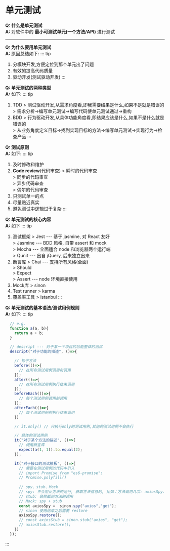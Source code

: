 # 单元测试  

**Q: 什么是单元测试**  
**A:** 对软件中的 **最小可测试单元(一个方法/API)** 进行测试

---

**Q: 为什么要用单元测试**  
**A:** 原因总结如下:
  ::: tip 
  1. 分模块开发,方便定位到那个单元出了问题
  2. 有效的提高代码质量
  3. 驱动开发(测试驱动开发)
  :::

**Q: 单元测试的两种类型**  
**A:** 如下:
  ::: tip
  1. TDD
    > 测试驱动开发,从需求角度看,即我需要结果是什么,如果不是就是错误的  
    > 需求分析->编写单元测试->编写代码使单元测试通过->重构
  2. BDD
    > 行为驱动开发,从具体功能角度看,即结果应该是什么,如果不是什么就是错误的  
    > 从业务角度定义目标->找到实现目标的方法->编写单元测试->实现行为->检查产品
  :::

**Q: 测试原则**  
**A:** 如下:
  ::: tip
  1. 及时修改和维护
  2. **Code review**(代码审查)
    > 瞬时的代码审查  
    > 同步的代码审查  
    > 异步代码审查  
    > 偶尔的代码审查
  3. 只测试单一的点
  4. 尽量贴近真实
  5. 避免测试中逻辑过于复杂
  :::

**Q: 单元测试的核心内容**  
**A:** 如下
  ::: tip
  1. 测试框架
    > Jest --- 基于 jasmine, 对 React 友好  
    > Jasmine --- BDD 风格, 自带 assert 和 mock  
    > Mocha --- 全面适合 node 和浏览器两个运行端  
    > Qunit --- 出自 jQuery, 后来独立出来  
  2. 断言库
    > Chai --- 支持所有风格(全面)  
    > Should  
    > Expect  
    > Assert --- node 环境直接使用
  3. Mock库
    > sinon  
  4. Test runner
    > karma
  5. 覆盖率工具
    > istanbul
  :::

**Q: 单元测试的基本语法/测试用例规则**  
**A:** 如下:
  ::: tip
  ```js
    // e.g.
    function a(a, b){
      return a + b;
    }

    // descript --- 对于某一个项目的功能整体的测试
    descript("对于功能的描述", ()=>{

      // 钩子方法
      before(()=>{
        // 在所有测试用例调用前调用
      });
      after(()=>{
        // 在所有测试用例执行结束调用
      });
      beforeEach(()=>{
        // 每个测试用例调用前调用
      });
      afterEach(()=>{
        // 每个测试用例例执行结束调用
      })

      // it.only() // 只执行only的测试用例,其他的测试用例不会执行 

      // 具体的测试用例
      it("对于某个方法的描述", ()=>{
        // 调用断言库
        expect(a(1, 1)).to.equal(2);
      });

      it("对于接口的测试模板", ()=>{
        // 需要在测试用例的代码中引入
        // import Promise from "es6-promise";
        // Promise.polyfill()
        
        // spy、stub、Mock 
        // spy: 不会阻止方法的运行, 获取方法信息的, 比如：方法调用几次: axiosSpy.callCount
        // stub: 会拦截到方法的调用
        // Mock: spy + stub
        const axiosSpy =  sinon.spy("axios","get");
        // sinon 使用结束之后需要 restore
        axiosSpy.restore();
        // const axiosStub = sinon.stub("axios", "get");
        // axiosStub.restore();
      })
    });
  ```
  :::

